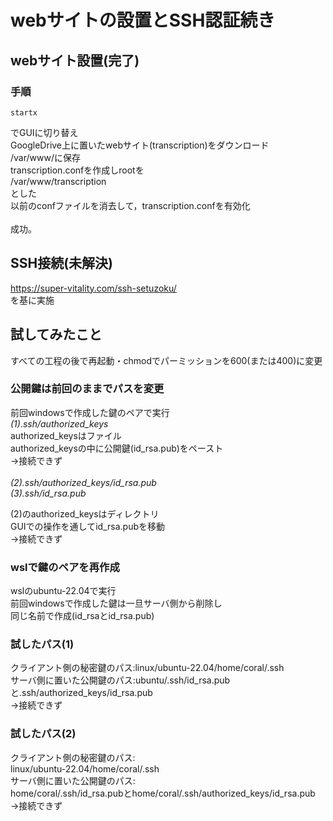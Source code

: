 # webサイトの設置とSSH認証続き
## webサイト設置(完了)
### 手順
```
startx
```
でGUIに切り替え<br>
GoogleDrive上に置いたwebサイト(transcription)をダウンロード<br>
/var/www/に保存<br>
transcription.confを作成しrootを<br>
/var/www/transcription<br>
とした<br>
以前のconfファイルを消去して，transcription.confを有効化<br>
<br>
成功。
## SSH接続(未解決)
https://super-vitality.com/ssh-setuzoku/ <br>
を基に実施

## 試してみたこと
すべての工程の後で再起動・chmodでパーミッションを600(または400)に変更
### 公開鍵は前回のままでパスを変更
前回windowsで作成した鍵のペアで実行<br>
_(1).ssh/authorized_keys_<br>
authorized_keysはファイル<br>
authorized_keysの中に公開鍵(id_rsa.pub)をペースト<br>
→接続できず<br>
<br>
_(2).ssh/authorized_keys/id_rsa.pub_<br>
_(3).ssh/id_rsa.pub_<br>

(2)のauthorized_keysはディレクトリ<br>
GUIでの操作を通してid_rsa.pubを移動<br>
→接続できず<br>
### wslで鍵のペアを再作成
wslのubuntu-22.04で実行<br>
前回windowsで作成した鍵は一旦サーバ側から削除し<br>
同じ名前で作成(id_rsaとid_rsa.pub)<br>
### 試したパス(1)
クライアント側の秘密鍵のパス:linux/ubuntu-22.04/home/coral/.ssh<br>
サーバ側に置いた公開鍵のパス:ubuntu/.ssh/id_rsa.pubと.ssh/authorized_keys/id_rsa.pub<br>
→接続できず<br>
### 試したパス(2)
クライアント側の秘密鍵のパス:<br>
linux/ubuntu-22.04/home/coral/.ssh<br>
サーバ側に置いた公開鍵のパス:<br>
home/coral/.ssh/id_rsa.pubとhome/coral/.ssh/authorized_keys/id_rsa.pub<br>
→接続できず<br>













